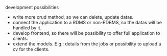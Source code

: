 development possibilities

- write more crud method, so we can delete, update datas.
- connect the application to a RDMS or non-RDBMS, so the datas will be handled by it.
- develop frontend, so there will be possibility to offer full application to clients.
- extend the models. E.g.: details from the jobs or possibility to upload a cv for the clients.
